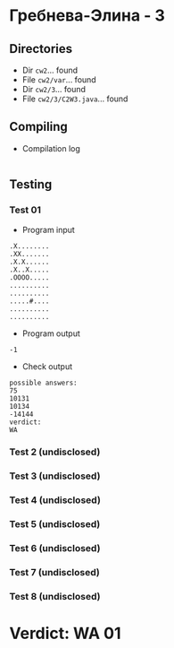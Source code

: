 # Гребнева-Элина - 3
## Directories
- Dir `cw2`... found
- File `cw2/var`... found
- Dir `cw2/3`... found
- File `cw2/3/C2W3.java`... found
## Compiling
- Compilation log
```

```
## Testing
### Test 01
- Program input
```
.X........
.XX.......
.X.X......
.X..X.....
.OOOO.....
..........
..........
.....#....
..........
..........

```
- Program output
```
-1

```
- Check output
```
possible answers:
75
10131
10134
-14144
verdict:
WA

```
### Test 2 (undisclosed)
### Test 3 (undisclosed)
### Test 4 (undisclosed)
### Test 5 (undisclosed)
### Test 6 (undisclosed)
### Test 7 (undisclosed)
### Test 8 (undisclosed)
# Verdict: WA 01

